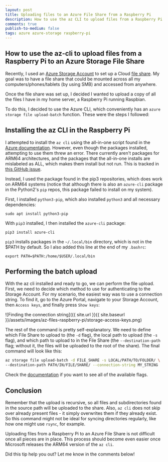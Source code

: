 ```yaml
---
layout: post
title: Uploading files to an Azure File Share from a Raspberry Pi
description: How to use the az CLI to upload files from a Raspberry Pi to an Azure Storage File Share
comments: true
publish-to-medium: false
tags: azure azure-storage raspberry-pi
---
```


## How to use the az-cli to upload files from a Raspberry Pi to an Azure Storage File Share

Recently, I used an [Azure Storage Account](https://docs.microsoft.com/en-us/azure/storage/common/storage-introduction) to set up a Cloud [file share](https://docs.microsoft.com/en-us/azure/storage/files/storage-files-introduction). My goal was to have a file share that could be mounted across all my computers/phones/tablets (by using SMB) and accessed from anywhere.

Once the file share was set up, I decided I wanted to upload a copy of all the files I have in my home server, a Raspberry Pi running Raspbian.

To do this, I decided to use the Azure CLI, which conveniently has an `azure storage file upload-batch` function. These were the steps I followed:

## Installing the az CLI in the Raspberry Pi

I attempted to install the `az cli` using the all-in-one script found in the [Azure documentation](https://docs.microsoft.com/en-us/cli/azure/install-azure-cli-linux?pivots=apt). However, even though the packages installed, attempting to use them threw an error. There currently aren't packages for ARM64 architectures, and the packages that the all-in-one installs are mislabeled as ALL, which makes them install but not run. This is tracked in [this GitHub issue](https://github.com/Azure/azure-cli/issues/7368).

Instead, I used the package found in the pip3 repositories, which does work on ARM64 systems (notice that although there is also an `azure-cli` package in the Python2's `pip` repos, this package failed to install on my system).

First, I installed `python3-pip`, which also installed `python3` and all necessary dependencies:

```
sudo apt install python3-pip
```

With `pip3` installed, I then installed the `azure-cli` package:

```
pip3 install azure-cli
```

`pip3` installs packages in the `~/.local/bin` directory, which is not in the $PATH by default. So I also added this line at the end of my `.bashrc`:

```
export PATH=$PATH:/home/$USER/.local/bin
```

## Performing the batch upload

With the az cli installed and ready to go, we can perform the file upload. First, we need to decide which method to use for authenticating to the Storage Account. For my scenario, the easiest way was to use a connection string. To find it, go to the Azure Portal, navigate to your Storage Account, then `Access keys`, and finally press `Show keys`:

![Finding the connection string]({{ site.url }}{{ site.baseurl }}/assets/images/az-files-raspberry-pi/storage-access-keys.png)

The rest of the command is pretty self-explanatory. We need to define which File Share to upload to (the `-d` flag), the local path to upload (the `-s` flag), and which path to upload to in the File Share (the `--destination-path` flag; without it, the files will be uploaded to the root of the share). The final command will look like this:

```bash
az storage file upload-batch -d FILE_SHARE -s LOCAL/PATH/TO/FOLDER/ \
--destination-path PATH/IN/FILE/SHARE/ --connection-string MY_STRING
```

Check the [documentation](https://docs.microsoft.com/en-us/cli/azure/storage/file?view=azure-cli-latest#az-storage-file-upload-batch) if you want to see all of the available flags.

## Conclusion

Remember that the upload is recursive, so all files and subdirectories found in the source path will be uploaded to the share. Also, `az cli` does not skip over already present files - it simply overwrites them if they already exist. So this command might not be ideal for syncing directories regularly, like how one might use `rsync`, for example.

Uploading files from a Raspberry Pi to an Azure File Share is not difficult once all pieces are in place. This process should become even easier once Microsoft releases the ARM64 version of the `az cli`.

Did this tip help you out? Let me know in the comments below!

